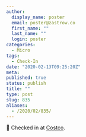 ```yaml
---
author:
  display_name: poster
  email: poster@zastrow.co
  first_name: ""
  last_name: ""
  login: poster
categories:
  - Micro
tags:
  - Check-In
date: "2020-02-13T09:25:20Z"
meta:
published: true
status: publish
title: ""
type: post
slug: 835
aliases:
  - /2020/02/835/
---
```

<p><span>📍</span> Checked in at  <a href="http://foursquare.com/v/57231d71498eeab4c1832b36">Costco</a>.</p>
